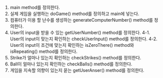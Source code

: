 1. main method를 정의한다.
2. 실제 게임을 실행하는 doGame() method를 정의하고 main에 넣는다.
3. 컴퓨터가 이용 할 난수를 생성하는 generateComputerNumber() method를 정의한다.
4. User의 input을 받을 수 있는 getUserNumber() method를 정의한다.
4-1. User의 input이 맞는지 확인하는 checkUserInput() method를 정의한다.
4-2. User의 input이 조건에 맞는지 확인하는 isZeroThere() method와 isRepeating() method를 정의한다.
5. Strike가 얼마나 있는지 확인하는 checkStrikes() method를 정의한다.
6. Ball이 얼마나 있는지 확인하는 checkBalls() method를 정의한다.
7. 게임을 지속할 의향이 있는지 묻는 getUserAnser() method를 정의한다.
